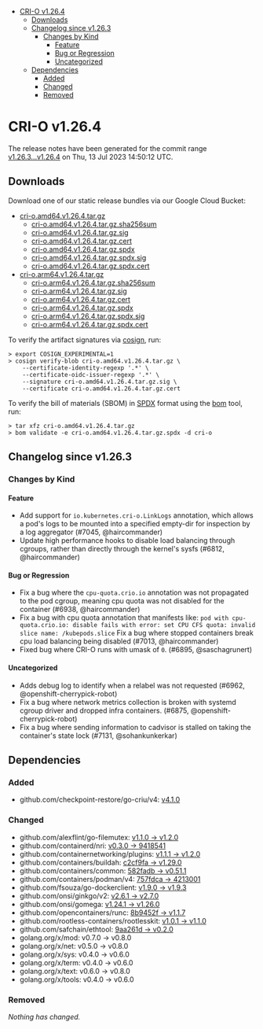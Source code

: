 - [CRI-O v1.26.4](#cri-o-v1264)
  - [Downloads](#downloads)
  - [Changelog since v1.26.3](#changelog-since-v1263)
    - [Changes by Kind](#changes-by-kind)
      - [Feature](#feature)
      - [Bug or Regression](#bug-or-regression)
      - [Uncategorized](#uncategorized)
  - [Dependencies](#dependencies)
    - [Added](#added)
    - [Changed](#changed)
    - [Removed](#removed)

# CRI-O v1.26.4

The release notes have been generated for the commit range
[v1.26.3...v1.26.4](https://github.com/cri-o/cri-o/compare/v1.26.3...v1.26.4) on Thu, 13 Jul 2023 14:50:12 UTC.

## Downloads

Download one of our static release bundles via our Google Cloud Bucket:

- [cri-o.amd64.v1.26.4.tar.gz](https://storage.googleapis.com/cri-o/artifacts/cri-o.amd64.v1.26.4.tar.gz)
  - [cri-o.amd64.v1.26.4.tar.gz.sha256sum](https://storage.googleapis.com/cri-o/artifacts/cri-o.amd64.v1.26.4.tar.gz.sha256sum)
  - [cri-o.amd64.v1.26.4.tar.gz.sig](https://storage.googleapis.com/cri-o/artifacts/cri-o.amd64.v1.26.4.tar.gz.sig)
  - [cri-o.amd64.v1.26.4.tar.gz.cert](https://storage.googleapis.com/cri-o/artifacts/cri-o.amd64.v1.26.4.tar.gz.cert)
  - [cri-o.amd64.v1.26.4.tar.gz.spdx](https://storage.googleapis.com/cri-o/artifacts/cri-o.amd64.v1.26.4.tar.gz.spdx)
  - [cri-o.amd64.v1.26.4.tar.gz.spdx.sig](https://storage.googleapis.com/cri-o/artifacts/cri-o.amd64.v1.26.4.tar.gz.spdx.sig)
  - [cri-o.amd64.v1.26.4.tar.gz.spdx.cert](https://storage.googleapis.com/cri-o/artifacts/cri-o.amd64.v1.26.4.tar.gz.spdx.cert)
- [cri-o.arm64.v1.26.4.tar.gz](https://storage.googleapis.com/cri-o/artifacts/cri-o.arm64.v1.26.4.tar.gz)
  - [cri-o.arm64.v1.26.4.tar.gz.sha256sum](https://storage.googleapis.com/cri-o/artifacts/cri-o.arm64.v1.26.4.tar.gz.sha256sum)
  - [cri-o.arm64.v1.26.4.tar.gz.sig](https://storage.googleapis.com/cri-o/artifacts/cri-o.arm64.v1.26.4.tar.gz.sig)
  - [cri-o.arm64.v1.26.4.tar.gz.cert](https://storage.googleapis.com/cri-o/artifacts/cri-o.arm64.v1.26.4.tar.gz.cert)
  - [cri-o.arm64.v1.26.4.tar.gz.spdx](https://storage.googleapis.com/cri-o/artifacts/cri-o.arm64.v1.26.4.tar.gz.spdx)
  - [cri-o.arm64.v1.26.4.tar.gz.spdx.sig](https://storage.googleapis.com/cri-o/artifacts/cri-o.arm64.v1.26.4.tar.gz.spdx.sig)
  - [cri-o.arm64.v1.26.4.tar.gz.spdx.cert](https://storage.googleapis.com/cri-o/artifacts/cri-o.arm64.v1.26.4.tar.gz.spdx.cert)

To verify the artifact signatures via [cosign](https://github.com/sigstore/cosign), run:

```console
> export COSIGN_EXPERIMENTAL=1
> cosign verify-blob cri-o.amd64.v1.26.4.tar.gz \
    --certificate-identity-regexp '.*' \
    --certificate-oidc-issuer-regexp '.*' \
    --signature cri-o.amd64.v1.26.4.tar.gz.sig \
    --certificate cri-o.amd64.v1.26.4.tar.gz.cert
```

To verify the bill of materials (SBOM) in [SPDX](https://spdx.org) format using the [bom](https://sigs.k8s.io/bom) tool, run:

```console
> tar xfz cri-o.amd64.v1.26.4.tar.gz
> bom validate -e cri-o.amd64.v1.26.4.tar.gz.spdx -d cri-o
```

## Changelog since v1.26.3

### Changes by Kind

#### Feature
 - Add support for `io.kubernetes.cri-o.LinkLogs` annotation, which allows a pod's logs to be mounted into a specified empty-dir for inspection by a log aggregator (#7045, @haircommander)
 - Update high performance hooks to disable load balancing through cgroups, rather than directly through the kernel's sysfs (#6812, @haircommander)

#### Bug or Regression
 - Fix a bug where the `cpu-quota.crio.io` annotation was not propagated to the pod cgroup, meaning cpu quota was not disabled for the container (#6938, @haircommander)
 - Fix a bug with cpu quota annotation that manifests like:
  `pod with cpu-quota.crio.io: disable fails with error: set CPU CFS quota: invalid slice name: /kubepods.slice`
  Fix a bug where stopped containers break cpu load balancing being disabled (#7013, @haircommander)
 - Fixed bug where CRI-O runs with umask of `0`. (#6895, @saschagrunert)

#### Uncategorized
 - Adds debug log to identify when a relabel was not requested (#6962, @openshift-cherrypick-robot)
 - Fix a bug where network metrics collection is broken with systemd cgroup driver and dropped infra containers. (#6875, @openshift-cherrypick-robot)
 - Fix a bug where sending information to cadvisor is stalled on taking the container's state lock (#7131, @sohankunkerkar)

## Dependencies

### Added
- github.com/checkpoint-restore/go-criu/v4: [v4.1.0](https://github.com/checkpoint-restore/go-criu/v4/tree/v4.1.0)

### Changed
- github.com/alexflint/go-filemutex: [v1.1.0 → v1.2.0](https://github.com/alexflint/go-filemutex/compare/v1.1.0...v1.2.0)
- github.com/containerd/nri: [v0.3.0 → 9418541](https://github.com/containerd/nri/compare/v0.3.0...9418541)
- github.com/containernetworking/plugins: [v1.1.1 → v1.2.0](https://github.com/containernetworking/plugins/compare/v1.1.1...v1.2.0)
- github.com/containers/buildah: [c2cf9fa → v1.29.0](https://github.com/containers/buildah/compare/c2cf9fa...v1.29.0)
- github.com/containers/common: [582fadb → v0.51.1](https://github.com/containers/common/compare/582fadb...v0.51.1)
- github.com/containers/podman/v4: [757fdca → 4213001](https://github.com/containers/podman/v4/compare/757fdca...4213001)
- github.com/fsouza/go-dockerclient: [v1.9.0 → v1.9.3](https://github.com/fsouza/go-dockerclient/compare/v1.9.0...v1.9.3)
- github.com/onsi/ginkgo/v2: [v2.6.1 → v2.7.0](https://github.com/onsi/ginkgo/v2/compare/v2.6.1...v2.7.0)
- github.com/onsi/gomega: [v1.24.1 → v1.26.0](https://github.com/onsi/gomega/compare/v1.24.1...v1.26.0)
- github.com/opencontainers/runc: [8b9452f → v1.1.7](https://github.com/opencontainers/runc/compare/8b9452f...v1.1.7)
- github.com/rootless-containers/rootlesskit: [v1.0.1 → v1.1.0](https://github.com/rootless-containers/rootlesskit/compare/v1.0.1...v1.1.0)
- github.com/safchain/ethtool: [9aa261d → v0.2.0](https://github.com/safchain/ethtool/compare/9aa261d...v0.2.0)
- golang.org/x/mod: v0.7.0 → v0.8.0
- golang.org/x/net: v0.5.0 → v0.8.0
- golang.org/x/sys: v0.4.0 → v0.6.0
- golang.org/x/term: v0.4.0 → v0.6.0
- golang.org/x/text: v0.6.0 → v0.8.0
- golang.org/x/tools: v0.4.0 → v0.6.0

### Removed
_Nothing has changed._
